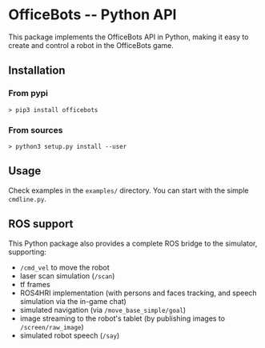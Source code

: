 OfficeBots -- Python API
========================

This package implements the OfficeBots API in Python, making it easy to
create and control a robot in the OfficeBots game.

Installation
------------


### From pypi

```
> pip3 install officebots
```


### From sources

```
> python3 setup.py install --user
```


Usage
-----

Check examples in the `examples/` directory. You can start with the simple
`cmdline.py`.

ROS support
-----------

This Python package also provides a complete ROS bridge to the simulator,
supporting:

- `/cmd_vel` to move the robot
- laser scan simulation (`/scan`)
- tf frames
- ROS4HRI implementation (with persons and faces tracking, and speech simulation
  via the in-game chat)
- simulated navigation (via `/move_base_simple/goal`)
- image streaming to the robot's tablet (by publishing images to
  `/screen/raw_image`)
- simulated robot speech (`/say`)
